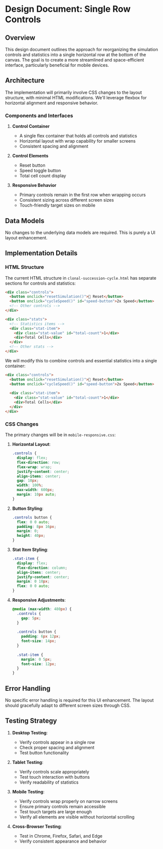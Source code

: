 # Design Document: Single Row Controls

## Overview

This design document outlines the approach for reorganizing the simulation controls and statistics into a single horizontal row at the bottom of the canvas. The goal is to create a more streamlined and space-efficient interface, particularly beneficial for mobile devices.

## Architecture

The implementation will primarily involve CSS changes to the layout structure, with minimal HTML modifications. We'll leverage flexbox for horizontal alignment and responsive behavior.

### Components and Interfaces

1. **Control Container**
   - A single flex container that holds all controls and statistics
   - Horizontal layout with wrap capability for smaller screens
   - Consistent spacing and alignment

2. **Control Elements**
   - Reset button
   - Speed toggle button
   - Total cell count display

3. **Responsive Behavior**
   - Primary controls remain in the first row when wrapping occurs
   - Consistent sizing across different screen sizes
   - Touch-friendly target sizes on mobile

## Data Models

No changes to the underlying data models are required. This is purely a UI layout enhancement.

## Implementation Details

### HTML Structure

The current HTML structure in `clonal-succession-cycle.html` has separate sections for controls and statistics:

```html
<div class="controls">
  <button onclick="resetSimulation()">🔄 Reset</button>
  <button onclick="cycleSpeed()" id="speed-button">2x Speed</button>
  <!-- Other controls -->
</div>

<div class="stats">
  <!-- Statistics items -->
  <div class="stat-item">
    <div class="stat-value" id="total-count">1</div>
    <div>Total Cells</div>
  </div>
  <!-- Other stats -->
</div>
```

We will modify this to combine controls and essential statistics into a single container:

```html
<div class="controls">
  <button onclick="resetSimulation()">🔄 Reset</button>
  <button onclick="cycleSpeed()" id="speed-button">2x Speed</button>
  
  <div class="stat-item">
    <div class="stat-value" id="total-count">1</div>
    <div>Total Cells</div>
  </div>
</div>
```

### CSS Changes

The primary changes will be in `mobile-responsive.css`:

1. **Horizontal Layout**:
   ```css
   .controls {
     display: flex;
     flex-direction: row;
     flex-wrap: wrap;
     justify-content: center;
     align-items: center;
     gap: 10px;
     width: 100%;
     max-width: 600px;
     margin: 10px auto;
   }
   ```

2. **Button Styling**:
   ```css
   .controls button {
     flex: 0 0 auto;
     padding: 8px 16px;
     margin: 0;
     height: 40px;
   }
   ```

3. **Stat Item Styling**:
   ```css
   .stat-item {
     display: flex;
     flex-direction: column;
     align-items: center;
     justify-content: center;
     margin: 0 10px;
     flex: 0 0 auto;
   }
   ```

4. **Responsive Adjustments**:
   ```css
   @media (max-width: 480px) {
     .controls {
       gap: 5px;
     }
     
     .controls button {
       padding: 6px 12px;
       font-size: 14px;
     }
     
     .stat-item {
       margin: 0 5px;
       font-size: 12px;
     }
   }
   ```

## Error Handling

No specific error handling is required for this UI enhancement. The layout should gracefully adapt to different screen sizes through CSS.

## Testing Strategy

1. **Desktop Testing**:
   - Verify controls appear in a single row
   - Check proper spacing and alignment
   - Test button functionality

2. **Tablet Testing**:
   - Verify controls scale appropriately
   - Test touch interaction with buttons
   - Verify readability of statistics

3. **Mobile Testing**:
   - Verify controls wrap properly on narrow screens
   - Ensure primary controls remain accessible
   - Test touch targets are large enough
   - Verify all elements are visible without horizontal scrolling

4. **Cross-Browser Testing**:
   - Test in Chrome, Firefox, Safari, and Edge
   - Verify consistent appearance and behavior